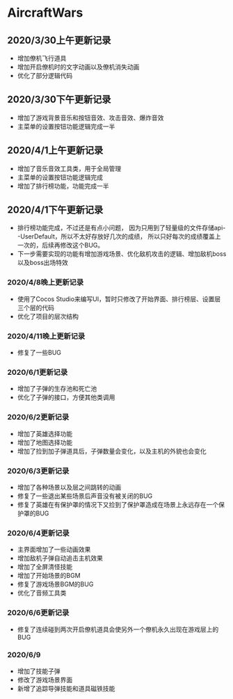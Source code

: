 ﻿# AircraftWars
## 2020/3/30上午更新记录
+ 增加僚机飞行道具
+ 增加开启僚机时的文字动画以及僚机消失动画
+ 优化了部分逻辑代码

## 2020/3/30下午更新记录
+ 增加了游戏背景音乐和按钮音效、攻击音效、爆炸音效
+ 主菜单的设置按钮功能逻辑完成一半

## 2020/4/1上午更新记录
+ 增加了音乐音效工具类，用于全局管理
+ 主菜单的设置按钮功能逻辑完成
+ 增加了排行榜功能，功能完成一半

## 2020/4/1下午更新记录
+ 排行榜功能完成，不过还是有点小问题，
	因为只用到了轻量级的文件存储api--UserDefault，所以不太好存放好几次的成绩，
	所以只好每次的成绩覆盖上一次的，后续再修改这个BUG。
+ 下一步需要实现的功能有增加游戏场景、优化敌机攻击的逻辑、增加敌机boss以及boss出场特效

### 2020/4/8晚上更新记录
+ 使用了Cocos Studio来编写UI，暂时只修改了开始界面、排行榜层、设置层三个层的代码
+ 优化了项目的层次结构

### 2020/4/11晚上更新记录
+ 修复了一些BUG

### 2020/6/1更新记录
+ 增加了子弹的生存池和死亡池
+ 优化了子弹的接口，方便其他类调用

### 2020/6/2更新记录
+ 增加了英雄选择功能
+ 增加了地图选择功能
+ 增加了捡到加子弹道具后，子弹数量会变化，以及主机的外貌也会变化

### 2020/6/3更新记录
+ 增加了各种场景以及层之间跳转的动画
+ 修复了一些退出某些场景后声音没有被关闭的BUG
+ 修复了英雄在有保护罩的情况下又捡到了保护罩造成在场景上永远存在一个保护罩的BUG

### 2020/6/4更新记录
+ 主界面增加了一些动画效果
+ 增加敌机子弹自动追击主机效果
+ 增加了全屏清怪技能
+ 增加了开始场景的BGM
+ 修复了游戏场景BGM的BUG
+ 优化了音频工具类

### 2020/6/6更新记录
+ 修复了连续碰到两次开启僚机道具会使另外一个僚机永久出现在游戏层上的BUG

### 2020/6/9
+ 增加了技能子弹
+ 修改了游戏场景界面
+ 新增了追踪导弹技能和道具磁铁技能